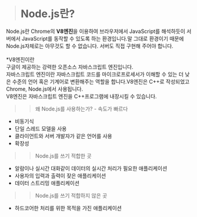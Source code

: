 ><h1>Node.js란?</h1>

Node.js란 Chrome의 <b>V8엔진</b>을 이용하여 브라우저에서 JavaScript를 해석하듯이 
서버에서 JavaScript를 동작할 수 있도록 하는 환경입니다.말 그대로 환경이기 때문에 
Node.js자체로는 아무것도 할 수 없습니다. 서버도 직접 구현해 주어야 합니다.
<br><br>
*V8엔진이란<br>
구글이 제공하는 강력한 오픈소스 자바스크립트 엔진입니다. <br>
자바스크립트 엔진이란 자바스크립트 코드를 마이크로프로세서가 이해할 수 있는 더 낮은
수준의 언어 혹은 기계어로 변환해주는 역할을 합니다.V8엔진은 C++로 작성되었고 Chrome, Node.js에서 사용됩니다.<br>
V8엔진은 자바스크립트 엔진을 C++프로그램에 내장시킬 수 있습니다.

>>왜 Node.js를 사용하는가? - 속도가 빠르다
- 비동기식
- 단일 스레드 모델을 사용
- 클라이언트와 서버 개발자가 같은 언어를 사용
- 확장성

>>Node.js를 쓰기 적합한 곳
- 알람이나 실시간 대화같이 데이터의 실시간 처리가 필요한 애플리케이션
- 사용자의 입력과 출력이 잦은 애플리케이션
- 데이터 스트리밍 애플리케이션

>>Node.js를 쓰기 적합하지 않은 곳
- 하드코어한 처리를 위한 목적을 가진 애플리케이션
